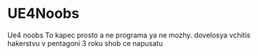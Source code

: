 # UE4Noobs
Ue4 noobs
To kapec prosto a ne programa ya ne mozhy. dovelosya vchitis hakerstvu v pentagoni 3 roku shob ce napusatu
